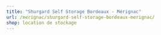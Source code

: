 ```yaml
---
title: "Shurgard Self Storage Bordeaux - Mérignac"
url: /merignac/shurgard-self-storage-bordeaux-merignac/
shop: location de stockage
---
```

